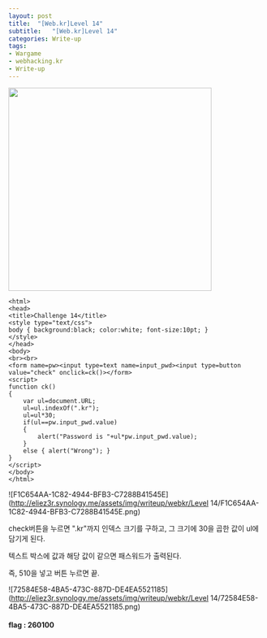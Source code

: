 ```yaml
---
layout: post
title:  "[Web.kr]Level 14"
subtitle:   "[Web.kr]Level 14"
categories: Write-up
tags:
- Wargame
- webhacking.kr
- Write-up
---
```


<img src="http://eliez3r.synology.me/assets/img/writeup/webkr/Level 14/5F9BF4BF-6EB1-4E74-B763-6DF6BCF4F9F9.png" width="400px">

```php+HTML
<html>
<head>
<title>Challenge 14</title>
<style type="text/css">
body { background:black; color:white; font-size:10pt; }
</style>
</head>
<body>
<br><br>
<form name=pw><input type=text name=input_pwd><input type=button value="check" onclick=ck()></form>
<script>
function ck()
{
    var ul=document.URL;
    ul=ul.indexOf(".kr");
    ul=ul*30;
    if(ul==pw.input_pwd.value) 
    { 
        alert("Password is "+ul*pw.input_pwd.value); 
    }
    else { alert("Wrong"); }
}
</script>
</body>
</html>

```

![F1C654AA-1C82-4944-BFB3-C7288B41545E](http://eliez3r.synology.me/assets/img/writeup/webkr/Level 14/F1C654AA-1C82-4944-BFB3-C7288B41545E.png)

check버튼을 누르면 ".kr"까지 인덱스 크기를 구하고, 그 크기에 30을 곱한 값이 ul에 담기게 된다.

텍스트 박스에 값과 해당 값이 같으면 패스워드가 출력된다.

즉, 510을 넣고 버튼 누르면 끝.

![72584E58-4BA5-473C-887D-DE4EA5521185](http://eliez3r.synology.me/assets/img/writeup/webkr/Level 14/72584E58-4BA5-473C-887D-DE4EA5521185.png)



#### flag : 260100

